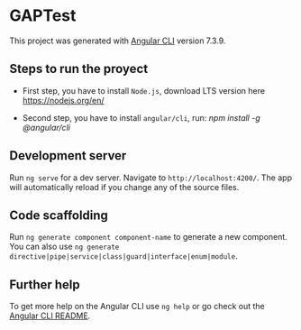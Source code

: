 # GAPTest

This project was generated with [Angular CLI](https://github.com/angular/angular-cli) version 7.3.9.

## Steps to run the proyect

- First step, you have to install `Node.js`, download LTS version here https://nodejs.org/en/

- Second step, you have to install `angular/cli`, run: *npm install -g @angular/cli*

## Development server

Run `ng serve` for a dev server. Navigate to `http://localhost:4200/`. The app will automatically reload if you change any of the source files.

## Code scaffolding

Run `ng generate component component-name` to generate a new component. You can also use `ng generate directive|pipe|service|class|guard|interface|enum|module`.

## Further help

To get more help on the Angular CLI use `ng help` or go check out the [Angular CLI README](https://github.com/angular/angular-cli/blob/master/README.md).
